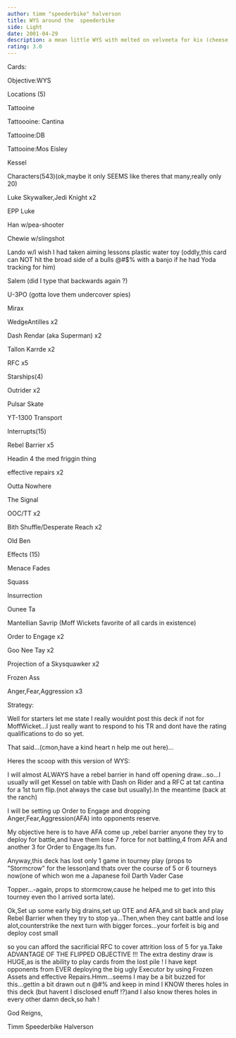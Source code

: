 ```yaml
---
author: timm "speederbike" halverson
title: WYS around the  speederbike
side: Light
date: 2001-04-29
description: a mean little WYS with melted on velveeta for kix (cheese,baby)and "Mr. Cheese" may even be impressed here :)
rating: 3.0
---
```

Cards: 

Objective:WYS
Locations (5)
Tattooine
Tattoooine: Cantina
Tattooine:DB
Tattooine:Mos Eisley
Kessel

Characters(543)(ok,maybe it only SEEMS like theres that many,really only 20)

Luke Skywalker,Jedi Knight x2
EPP Luke 
Han w/pea-shooter
Chewie w/slingshot
Lando w/I wish I had taken aiming lessons plastic water toy (oddly,this card can NOT hit the broad side of a bulls @#$% with a banjo if he had Yoda tracking for him)
Salem (did I type that backwards again ?)
U-3PO (gotta love them undercover  spies)
Mirax
WedgeAntilles x2 
Dash Rendar (aka Superman) x2
Tallon Karrde x2
RFC x5

Starships(4)

Outrider x2
Pulsar Skate 
YT-1300 Transport

Interrupts(15)

Rebel Barrier x5 
Headin 4 the med friggin thing
effective repairs x2
Outta Nowhere
The Signal
OOC/TT x2
Bith Shuffle/Desperate Reach x2
Old Ben

Effects (15)

Menace Fades
Squass
Insurrection
Ounee Ta
Mantellian Savrip (Moff Wickets favorite of all cards in existence)
Order to Engage x2
Goo Nee Tay x2
Projection of a Skysquawker x2
Frozen Ass
Anger,Fear,Aggression x3


























































































Strategy: 

Well for starters let me state I really wouldnt post this deck if not for MoffWicket...I just really want to respond to his TR and dont have the rating qualifications to do so yet.
That said...(cmon,have a kind heart n help me out here)...
Heres the scoop with this version of WYS:
I will almost ALWAYS have a rebel barrier in hand off opening draw...so...I usually will get Kessel on table with Dash on Rider and a RFC at tat cantina for a 1st turn flip.(not always the case but usually).In the meantime (back at the ranch)
I will be setting up Order to Engage and dropping Anger,Fear,Aggression(AFA) into opponents reserve.
My objective here is to have AFA come up ,rebel barrier anyone they try to deploy for battle,and have them lose 7 force for not battling,4 from AFA and another 3 for Order to Engage.Its fun.
Anyway,this deck has lost only 1 game in tourney play (props to "Stormcrow" for the lesson)and thats over the course of 5 or 6 tourneys now(one of which won me a Japanese foil Darth Vader Case
Topper...-again, props to stormcrow,cause he helped me to get into this tourney even tho I arrived sorta late).
Ok,Set up some early big drains,set up OTE and AFA,and sit back and play Rebel Barrier when they try to stop ya...Then,when they cant battle and lose alot,counterstrike the next turn with bigger forces...your forfeit is big and deploy cost small
so you can afford the sacrificial RFC to cover attrition loss of 5 for ya.Take ADVANTAGE OF THE FLIPPED OBJECTIVE !!! The extra destiny draw is HUGE,as is the ability to play cards from the lost pile ! I have kept opponents from EVER deploying the big ugly Executor by using Frozen Assets and effective Repairs.Hmm...seems I may be a bit buzzed for this...gettin a bit drawn out n @#$%...so here ya go...review it,leave me your constructive crit@#$% and keep in mind I KNOW theres holes in this deck (but havent I disclosed enuff !?)and I also know theres holes in every other damn deck,so hah !
God Reigns,
Timm Speederbike Halverson 